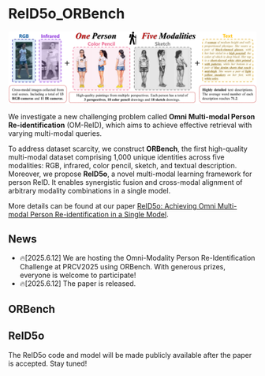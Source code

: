 # ReID5o_ORBench
<div align="center"><img src="Figures/ORBench.png" width="900"></div>

We investigate a new challenging problem called **Omni Multi-modal Person Re-identification** (OM-ReID), which aims to achieve effective retrieval with varying multi-modal queries. 

To address dataset scarcity, we construct **ORBench**, the first high-quality multi-modal dataset comprising 1,000 unique identities across five modalities: RGB, infrared, color pencil, sketch, and textual description. Moreover, we propose **ReID5o**, a novel multi-modal learning framework for person ReID. It enables synergistic fusion and cross-modal alignment of arbitrary modality combinations in a single model. 

More details can be found at our paper [ReID5o: Achieving Omni Multi-modal Person Re-identification in a Single Model](https://arxiv.org/abs/2312.03441).

## News
* 🔥[2025.6.12] We are hosting the Omni-Modality Person Re-Identification Challenge at PRCV2025 using ORBench. With generous prizes, everyone is welcome to participate!
* 🔥[2025.6.12] The paper is released.
  
## ORBench

## ReID5o
The ReID5o code and model will be made publicly available after the paper is accepted. Stay tuned!


